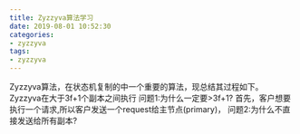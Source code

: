 ```yaml
---
title: Zyzzyva算法学习
date: 2019-08-01 10:52:30
categories:
- zyzzyva
tags: 
- zyzzyva
---
```


Zyzzyva算法，在状态机复制的中一个重要的算法，现总结其过程如下。
Zyzzyva在大于3f+1个副本之间执行
    问题1:为什么一定要>3f+1?
首先，客户想要执行一个请求,所以客户发送一个request给主节点(primary)，
    问题2:为什么不直接发送给所有副本?



